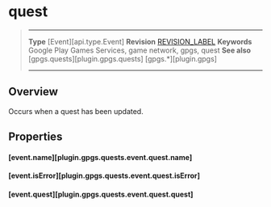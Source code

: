 # quest

> --------------------- ------------------------------------------------------------------------------------------
> __Type__              [Event][api.type.Event]
> __Revision__          [REVISION_LABEL](REVISION_URL)
> __Keywords__          Google Play Games Services, game network, gpgs,	quest
> __See also__          [gpgs.quests][plugin.gpgs.quests]
>                       [gpgs.*][plugin.gpgs]
> --------------------- ------------------------------------------------------------------------------------------

## Overview

Occurs when a quest has been updated.

## Properties

#### [event.name][plugin.gpgs.quests.event.quest.name]

#### [event.isError][plugin.gpgs.quests.event.quest.isError]

#### [event.quest][plugin.gpgs.quests.event.quest.quest]